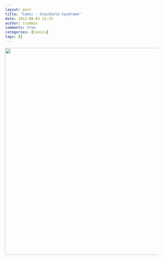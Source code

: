 ```yaml
---
layout: post
title: "Comic - Stockholm Syndrome"
date: 2012-08-03 21:33
author: rcadmin
comments: true
categories: [Comics]
tags: []
---
```

<a href="http://bitsmack.com/wp/2012/08/03/comic-stockholm-syndrome/attachment/20120803/" rel="attachment wp-att-2386"><img src="http://dl.bitsmack.com/uploads/2012/08/20120803.jpg" alt="" title="" width="680" height="680" class="alignnone size-full wp-image-2386" /></a>
